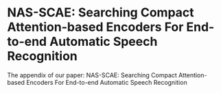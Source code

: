 # NAS-SCAE: Searching Compact Attention-based Encoders For End-to-end Automatic Speech Recognition

The appendix of our paper:
NAS-SCAE: Searching Compact Attention-based Encoders For End-to-end Automatic Speech Recognition
